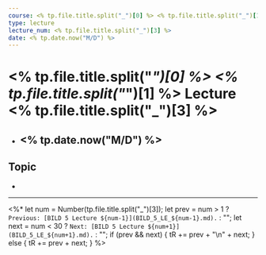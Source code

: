 ```yaml
---
course: <% tp.file.title.split("_")[0] %> <% tp.file.title.split("_")[1] %>
type: lecture
lecture_num: <% tp.file.title.split("_")[3] %>
date: <% tp.date.now("M/D") %>
---
```


# <% tp.file.title.split("_")[0] %> <% tp.file.title.split("_")[1] %> Lecture <% tp.file.title.split("_")[3] %>
- ## <% tp.date.now("M/D") %>

## Topic

- 

---

<%*
let num = Number(tp.file.title.split("_")[3]);
let prev = num > 1 ? `Previous: [BILD 5 Lecture ${num-1}](BILD_5_LE_${num-1}.md).` : "";
let next = num < 30 ? `Next: [BILD 5 Lecture ${num+1}](BILD_5_LE_${num+1}.md).` : "";
if (prev && next) {
    tR += prev + "\n" + next;
} else {
    tR += prev + next;
}
%>